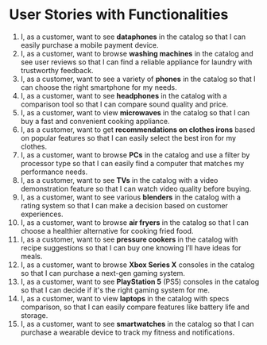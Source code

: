 # User Stories with Functionalities

1. I, as a customer, want to see **dataphones** in the catalog so that I can easily purchase a mobile payment device.
2. I, as a customer, want to browse **washing machines** in the catalog and see user reviews so that I can find a reliable appliance for laundry with trustworthy feedback.
3. I, as a customer, want to see a variety of **phones** in the catalog so that I can choose the right smartphone for my needs.
4. I, as a customer, want to see **headphones** in the catalog with a comparison tool so that I can compare sound quality and price.
5. I, as a customer, want to view **microwaves** in the catalog so that I can buy a fast and convenient cooking appliance.
6. I, as a customer, want to get **recommendations on clothes irons** based on popular features so that I can easily select the best iron for my clothes.
7. I, as a customer, want to browse **PCs** in the catalog and use a filter by processor type so that I can easily find a computer that matches my performance needs.
8. I, as a customer, want to see **TVs** in the catalog with a video demonstration feature so that I can watch video quality before buying.
9. I, as a customer, want to see various **blenders** in the catalog with a rating system so that I can make a decision based on customer experiences.
10. I, as a customer, want to browse **air fryers** in the catalog so that I can choose a healthier alternative for cooking fried food.
11. I, as a customer, want to see **pressure cookers** in the catalog with recipe suggestions so that I can buy one knowing I’ll have ideas for meals.
12. I, as a customer, want to browse **Xbox Series X** consoles in the catalog so that I can purchase a next-gen gaming system.
13. I, as a customer, want to see **PlayStation 5** (PS5) consoles in the catalog so that I can decide if it's the right gaming system for me.
14. I, as a customer, want to view **laptops** in the catalog with specs comparison, so that I can easily compare features like battery life and storage.
15. I, as a customer, want to see **smartwatches** in the catalog so that I can purchase a wearable device to track my fitness and notifications.

